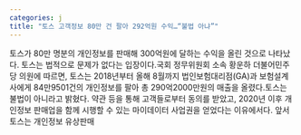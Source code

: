 ```yaml
---
categories: j
title: "토스 고객정보 80만 건 팔아 292억원 수익…“불법 아냐”"
---
```

토스가 80만 명분의 개인정보를 판매해 300억원에 달하는 수익을 올린 것으로 나타났다. 토스는 법적으로 문제가 없다는 입장이다.국회 정무위원회 소속 황운하 더불어민주당 의원에 따르면, 토스는 2018년부터 올해 8월까지 법인보험대리점(GA)과 보험설계사에게 84만9501건의 개인정보를 팔아 총 290억2000만원의 매출을 올렸다.토스는 불법이 아니라고 밝혔다. 약관 등을 통해 고객들로부터 동의를 받았고, 2020년 이후 개인정보 판매업을 함께 시행할 수 있는 마이데이터 사업권을 얻었다는 이유에서다. 앞서 토스는 개인정보 유상판매